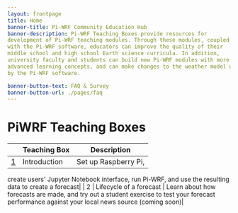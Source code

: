 ```yaml
---
layout: frontpage
title: Home
banner-title: Pi-WRF Community Education Hub
banner-description: Pi-WRF Teaching Boxes provide resources for 
development of Pi-WRF teaching modules. Through these modules, coupled 
with the Pi-WRF software, educators can improve the quality of their 
middle school and high school Earth science curricula. In addition, 
university faculty and students can build new Pi-WRF modules with more 
advanced learning concepts, and can make changes to the weather model used 
by the Pi-WRF software. 

banner-button-text: FAQ & Survey
banner-button-url: ./pages/faq
---
```


# PiWRF Teaching Boxes

|   | Teaching Box | Description |
| --| ------------ | ----------- |
| [1](./pages/boxes/box1.html) |    Introduction | Set up Raspberry Pi, 
create users' Jupyter Notebook interface, run Pi-WRF, and use the 
resulting data to create a forecast|
| 2 |   Lifecycle of a forecast | Learn about how forecasts are made, and try out a student exercise to test your forecast performance against your local news source (coming soon)|
